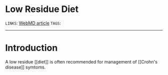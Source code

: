 # Low Residue Diet
`LINKS`: [WebMD article](https://www.webmd.com/ibd-crohns-disease/low-residue-diet-foods#1)
`TAGS`: 

---
# Introduction
A low residue [[diet]] is often recommended for management of [[Crohn's disease]] symtoms. 

